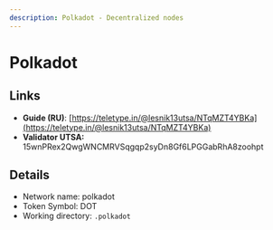 ```yaml
---
description: Polkadot - Decentralized nodes
---
```


# Polkadot

## Links

* **Guide (RU)**: [https://teletype.in/@lesnik13utsa/NTqMZT4YBKa](https://teletype.in/@lesnik13utsa/NTqMZT4YBKa)
* **Validator UTSA:** 15wnPRex2QwgWNCMRVSqgqp2syDn8Gf6LPGGabRhA8zoohpt

## **Details**

* Network name: polkadot
* Token Symbol: DOT
* Working directory: `.polkadot`



